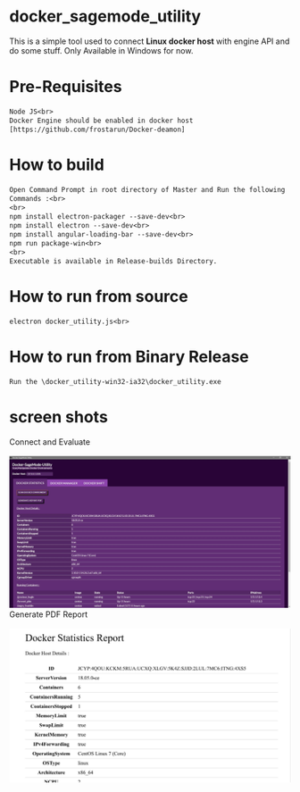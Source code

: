 # docker_sagemode_utility
This is a simple tool used to connect <b>Linux docker host</b> with engine API and do some stuff. Only Available in Windows for now.

# Pre-Requisites 
```
Node JS<br>
Docker Engine should be enabled in docker host [https://github.com/frostarun/Docker-deamon]
```

# How to build
```
Open Command Prompt in root directory of Master and Run the following Commands :<br>
<br>
npm install electron-packager --save-dev<br>
npm install electron --save-dev<br>
npm install angular-loading-bar --save-dev<br>
npm run package-win<br>
<br>
Executable is available in Release-builds Directory.
```

# How to run from source
```
electron docker_utility.js<br>
```

# How to run from Binary Release
```
Run the \docker_utility-win32-ia32\docker_utility.exe
```

# screen shots
Connect and Evaluate<br><br>
![Alt text](/ScreenShots/screen2.JPG?raw=true "Connect") <br>
Generate PDF Report<br><br>
![Alt text](/ScreenShots/screen3.JPG?raw=true "Connect") <br>
